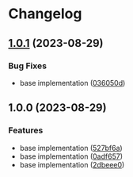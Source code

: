 # Changelog

## [1.0.1](https://github.com/wakflo/wakflo-go/compare/v1.0.0...v1.0.1) (2023-08-29)


### Bug Fixes

* base implementation ([036050d](https://github.com/wakflo/wakflo-go/commit/036050d7b943115704449af502f501bb7f44fbf8))

## 1.0.0 (2023-08-29)


### Features

* base implementation ([527bf6a](https://github.com/wakflo/wakflo-go/commit/527bf6a71591d1357889333f2d7b610b8abb92fc))
* base implementation ([0adf657](https://github.com/wakflo/wakflo-go/commit/0adf657a6bf5656e6b121330f6a459f62e96f5ef))
* base implementation ([2dbeee0](https://github.com/wakflo/wakflo-go/commit/2dbeee0701d345a17a629da8a60dd3ac15e339fd))
